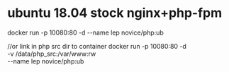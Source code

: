 

# ubuntu 18.04 stock nginx+php-fpm
docker run -p 10080:80 -d --name lep novice/php:ub

//or link in php src dir to container
docker run -p 10080:80 -d \
-v /data/php_src:/var/www:rw \
--name lep novice/php:ub